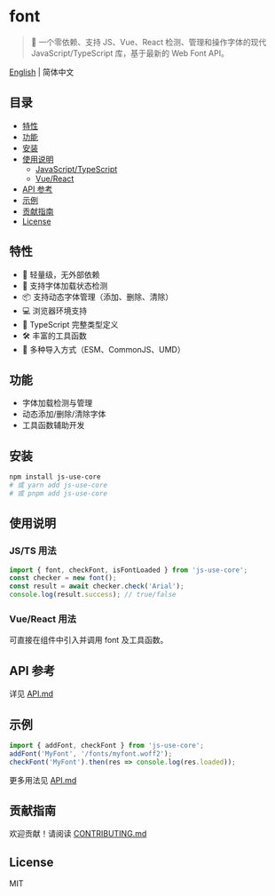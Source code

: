 # font

> 🚩 一个零依赖、支持 JS、Vue、React 检测、管理和操作字体的现代 JavaScript/TypeScript 库，基于最新的 Web Font API。

[English](README.en.md) | 简体中文

## 目录
- [特性](#特性)
- [功能](#功能)
- [安装](#安装)
- [使用说明](#使用说明)
  - [JavaScript/TypeScript](#jsts-用法)
  - [Vue/React](#vuereact-用法)
- [API 参考](#api-参考)
- [示例](#示例)
- [贡献指南](#贡献指南)
- [License](#license)

## 特性
- 🚀 轻量级，无外部依赖
- 🔄 支持字体加载状态检测
- 📦 支持动态字体管理（添加、删除、清除）
- 💻 浏览器环境支持
- 📱 TypeScript 完整类型定义
- 🛠️ 丰富的工具函数
- 🔧 多种导入方式（ESM、CommonJS、UMD）

## 功能
- 字体加载检测与管理
- 动态添加/删除/清除字体
- 工具函数辅助开发

## 安装
```bash
npm install js-use-core
# 或 yarn add js-use-core
# 或 pnpm add js-use-core
```

## 使用说明

### JS/TS 用法
```js
import { font, checkFont, isFontLoaded } from 'js-use-core';
const checker = new font();
const result = await checker.check('Arial');
console.log(result.success); // true/false
```

### Vue/React 用法
可直接在组件中引入并调用 font 及工具函数。

## API 参考
详见 [API.md](./API.md)

## 示例
```js
import { addFont, checkFont } from 'js-use-core';
addFont('MyFont', '/fonts/myfont.woff2');
checkFont('MyFont').then(res => console.log(res.loaded));
```
更多用法见 [API.md](./API.md)

## 贡献指南
欢迎贡献！请阅读 [CONTRIBUTING.md](./CONTRIBUTING.md)

## License
MIT
